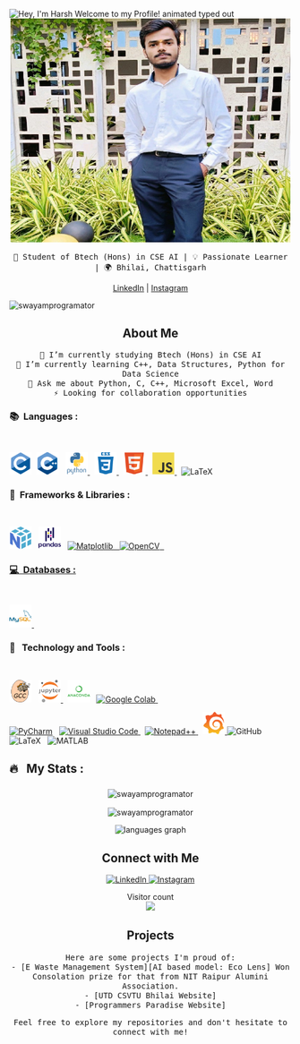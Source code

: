 <img src="https://readme-typing-svg.demolab.com?font=Operator+Mono&size=33&duration=2800&pause=2000&color=FAFAFA&center=true&vCenter=true&width=940&height=50&lines=Hey%2C+I'm+Harsh+Sharma+Welcome+to+my+Github+Profile!" align="middle" alt="Hey, I'm Harsh Welcome to my Profile! animated typed out">
<div align="center">
 <img src="https://github.com/Programmers-Paradise/programmmers-paradise.github.io/blob/main/members/Harsh_sharma.jpeg" height='400'width='500' />
</div>
<p align="center">
  <samp>
    🚀 Student of Btech (Hons) in CSE AI | 💡 Passionate Learner | 🌍 Bhilai, Chattisgarh
  </samp>
</p>

<p align="center">
  <a href="https://www.linkedin.com/in/harsh-sharma-a159a9292">LinkedIn</a> |
  <a href="https://www.instagram.com/_harsh_sharma_.23/">Instagram</a>
</p>


<p align="left"><img src="https://github-profile-trophy.vercel.app/?username=swayamprogramator&theme=matrix" alt="swayamprogramator" /></a> </p>


<h2 align="center">About Me</h2>
<p align="center">
  <samp>
    🔭 I’m currently studying Btech (Hons) in CSE AI<br>
    🌱 I’m currently learning C++, Data Structures, Python for Data Science<br>
    💬 Ask me about Python, C, C++, Microsoft Excel, Word<br>
    ⚡ Looking for collaboration opportunities<br>
  </samp>
</p>


### 📚 &nbsp;Languages :
<br>
<p>
<a href="#"><img src="https://github.com/devicons/devicon/blob/master/icons/c/c-original.svg" title="C" alt="C Language" width="40" height="40"></a>&nbsp;
<a href="#"><img src="https://github.com/devicons/devicon/blob/master/icons/cplusplus/cplusplus-original.svg" title="C++ Language" alt="C++ Language" width="40" height="40"></a> &nbsp;
<a href="#"><img src="https://github.com/devicons/devicon/blob/master/icons/python/python-original-wordmark.svg" title="Python" alt="python language" width="40" height="40"> </a>&nbsp;
<a href="#"><img src="https://github.com/devicons/devicon/blob/master/icons/css3/css3-plain-wordmark.svg"  title="CSS" alt="CSS" width="40" height="40"/> </a> &nbsp;
<a href="#"><img src="https://github.com/devicons/devicon/blob/master/icons/html5/html5-original.svg" title="HTML" alt="HTML" width="40" height="40"/> </a> &nbsp;
<a href="#"><img src="https://github.com/devicons/devicon/blob/master/icons/javascript/javascript-original.svg" title="JavaScript" alt="JavaScript" width="40" height="40"/>   </a> &nbsp;
<img src="https://upload.wikimedia.org/wikipedia/commons/9/92/LaTeX_logo.svg" alt="LaTeX" width="48" height="48">&nbsp;&nbsp;
</p>

### 📑 &nbsp;Frameworks & Libraries :
<br>
<p>
<a href="#"><img src="https://github.com/devicons/devicon/blob/master/icons/numpy/numpy-original.svg" title="Numpy" alt="numpy" width="40" height="40"></a> &nbsp;
<a href="#"><img src="https://github.com/devicons/devicon/blob/master/icons/pandas/pandas-original-wordmark.svg" title="Pandas" alt="Pandas" width="40" height="40"></a> &nbsp;
<a href="#"><img src="https://upload.wikimedia.org/wikipedia/commons/8/84/Matplotlib_icon.svg" alt="Matplotlib" width="48" height="48">&nbsp;&nbsp;
<img src="https://upload.wikimedia.org/wikipedia/commons/3/32/OpenCV_Logo_with_text_svg_version.svg" alt="OpenCV" width="48" height="48">&nbsp;&nbsp;



### 💻 &nbsp;Databases :
<br>
<p>
<a href="#"><img src="https://github.com/devicons/devicon/blob/master/icons/mysql/mysql-original-wordmark.svg" title="MySQL"  alt="MySQL" width="40" height="40"> </a> &nbsp;

</p>

### 🌟 &nbsp; Technology and Tools :
<br>
<p>
<a href="#"><img src="https://github.com/devicons/devicon/blob/master/icons/gcc/gcc-original.svg" title="GCC" alt="GCC" width="40" height="40"></a> &nbsp;
<a href="#"><img src="https://github.com/devicons/devicon/blob/master/icons/jupyter/jupyter-original-wordmark.svg" title="jupyter" alt="jupyter" width="40" height="40"> </a> &nbsp;
<a href="#"><img src="https://github.com/devicons/devicon/blob/master/icons/anaconda/anaconda-original-wordmark.svg" title="Anaconda" alt="Anaconda" width="40" height="40"></a>  &nbsp;
<a href="#"><img src="https://colab.research.google.com/img/colab_favicon_256px.png" title="Google Colab" alt="Google Colab" width="40" height="40"> </a> &nbsp;

<a href="#"><img src="https://th.bing.com/th/id/R.c936445e15a65dfdba20a63e14e7df39?rik=fqWqO9kKIVlK7g&riu=http%3a%2f%2fassets.stickpng.com%2fimages%2f58481537cef1014c0b5e4968.png&ehk=dtrTKn1QsJ3%2b2TFlSfLR%2fxHdNYHdrqqCUUs8voipcI8%3d&risl=&pid=ImgRaw&r=0" title="PyCharm" alt="PyCharm" width="40" height="40"></a>  &nbsp;
<a href="#"><img src="https://code.visualstudio.com/assets/images/code-stable.png" title="Visual Studio Code" alt="Visual Studio Code" width="40" height="40"> </a> &nbsp;
<a href="#"><img src="https://th.bing.com/th?id=OSAAS.67CE744F3AF9AB3181DA21630627453B&w=80&h=80&o=6&dpr=2&pid=5.1" title="Notepad++" alt="Notepad++" width="40" height="40"> </a> &nbsp;
<a href="#"> <img src="https://github.com/devicons/devicon/blob/master/icons/grafana/grafana-original.svg" title="Grafana" alt="Grafana" width="40" height="40"/> </a>
<img src="https://img.icons8.com/ios-glyphs/48/github.png" alt="GitHub">&nbsp;&nbsp;
<img src="https://upload.wikimedia.org/wikipedia/commons/9/92/LaTeX_logo.svg" alt="LaTeX" width="48" height="48">&nbsp;&nbsp;
<img src="https://upload.wikimedia.org/wikipedia/commons/2/21/Matlab_Logo.png" alt="MATLAB" width="48" height="48">&nbsp;&nbsp;

</p>

<summary><h2> 🔥 &nbsp; My Stats : </h2></summary>

<div align="center">
  
###
  <img align="center" src="https://github-readme-stats.vercel.app/api?username=swayamprogramator&show_icons=true&locale=en&hide_title=false&layout=compact&card_width=320&langs_count=6&theme=github_dark&hide_border=true&order=2" height="300" alt="swayamprogramator" />
<p><img align="center" src="https://github-readme-streak-stats.herokuapp.com/?user=swayamprogramator&" alt="swayamprogramator" /></p>
<img src="https://github-readme-stats.vercel.app/api/top-langs?username=swayamprogramator&locale=en&hide_title=false&layout=compact&card_width=320&langs_count=6&theme=github_dark&hide_border=true&order=2" height="300" alt="languages graph"  />


 ###


<h2 align="center">Connect with Me</h2>
<p align="center">
  <a href="https://www.linkedin.com/in/harsh-sharma-a159a9292">
    <img src="https://img.shields.io/badge/LinkedIn-0A66C2?style=for-the-badge&logo=LinkedIn&logoColor=white" alt="LinkedIn">
  </a>
  <a href="https://www.instagram.com/_harsh_sharma_.23/">
    <img src="https://img.shields.io/badge/Instagram-E4405F?style=for-the-badge&logo=Instagram&logoColor=white" alt="Instagram">
  </a>
  
</p>

<p align="center"> 
  Visitor count<br>
  <img src="https://profile-counter.glitch.me/swayamprogramator/count.svg" />
</p>

<h2 align="center">Projects</h2>
<p align="center">
  <samp>
    Here are some projects I'm proud of:<br>
    - [E Waste Management System][AI based model: Eco Lens]
    Won Consolation prize for that from NIT Raipur Alumini Association.
  </samp>
  <br>
  <samp>
    - [UTD CSVTU Bhilai Website]
  </samp>
  <br>
    <samp>
    - [Programmers Paradise Website]
  </samp>
  
</p>
<p align="center">
  <samp>
    Feel free to explore my repositories and don't hesitate to connect with me!
  </samp>
</p>
